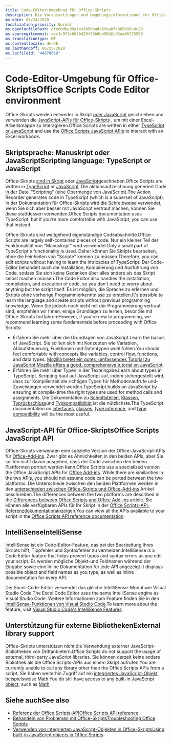 ```yaml
---
title: Code-Editor-Umgebung für Office-Skripts
description: Die Voraussetzungen und Umgebungsinformationen für Office-Skripts in Excel im Internet.
ms.date: 04/24/2020
localization_priority: Normal
ms.openlocfilehash: efe6ddbe39a1ea3850b4dc6fea0fa885b80c0c28
ms.sourcegitcommit: aec3c971c6640429f89b6bb99d2c95ea06725599
ms.translationtype: MT
ms.contentlocale: de-DE
ms.lasthandoff: 06/25/2020
ms.locfileid: "44878668"
---
```

# <a name="office-scripts-code-editor-environment"></a><span data-ttu-id="cdfaa-103">Code-Editor-Umgebung für Office-Skripts</span><span class="sxs-lookup"><span data-stu-id="cdfaa-103">Office Scripts Code Editor environment</span></span>

<span data-ttu-id="cdfaa-104">Office-Skripts werden entweder in Skript [oder JavaScript](#scripting-language-typescript-or-javascript) geschrieben und verwenden die [JavaScript-APIs für Office-Skripts](#office-scripts-javascript-api) , um mit einer Excel-Arbeitsmappe zu interagieren.</span><span class="sxs-lookup"><span data-stu-id="cdfaa-104">Office Scripts are written in either [TypeScript or JavaScript](#scripting-language-typescript-or-javascript) and use the [Office Scripts JavaScript APIs](#office-scripts-javascript-api) to interact with an Excel workbook.</span></span>

## <a name="scripting-language-typescript-or-javascript"></a><span data-ttu-id="cdfaa-105">Skriptsprache: Manuskript oder JavaScript</span><span class="sxs-lookup"><span data-stu-id="cdfaa-105">Scripting language: TypeScript or JavaScript</span></span>

<span data-ttu-id="cdfaa-106">Office-Skripts [sind in Skript](https://www.typescriptlang.org/docs/home.html) oder [JavaScript](https://developer.mozilla.org/docs/Web/JavaScript)geschrieben.</span><span class="sxs-lookup"><span data-stu-id="cdfaa-106">Office Scripts are written in [TypeScript](https://www.typescriptlang.org/docs/home.html) or [JavaScript](https://developer.mozilla.org/docs/Web/JavaScript).</span></span> <span data-ttu-id="cdfaa-107">Die aktionsaufzeichnung generiert Code in der Datei "Scripting" (eine Obermenge von JavaScript).</span><span class="sxs-lookup"><span data-stu-id="cdfaa-107">The Action Recorder generates code in TypeScript (which is a superset of JavaScript).</span></span> <span data-ttu-id="cdfaa-108">In der Dokumentation für Office-Skripts wird die Schreibweise verwendet, wenn Sie sich aber besser mit JavaScript vertraut machen, können Sie diese stattdessen verwenden.</span><span class="sxs-lookup"><span data-stu-id="cdfaa-108">Office Scripts documentation uses TypeScript, but if you're more comfortable with JavaScript, you can use that instead.</span></span>

<span data-ttu-id="cdfaa-109">Office-Skripts sind weitgehend eigenständige Codeabschnitte.</span><span class="sxs-lookup"><span data-stu-id="cdfaa-109">Office Scripts are largely self-contained pieces of code.</span></span> <span data-ttu-id="cdfaa-110">Nur ein kleiner Teil der Funktionalität von "Manuskript" wird verwendet.</span><span class="sxs-lookup"><span data-stu-id="cdfaa-110">Only a small part of TypeScript's functionality is used.</span></span> <span data-ttu-id="cdfaa-111">Daher können Sie Skripts bearbeiten, ohne die Feinheiten von "Scripte" kennen zu müssen.</span><span class="sxs-lookup"><span data-stu-id="cdfaa-111">Therefore, you can edit scripts without having to learn the intricacies of TypeScript.</span></span> <span data-ttu-id="cdfaa-112">Der Code-Editor behandelt auch die Installation, Kompilierung und Ausführung von Code, sodass Sie sich keine Gedanken über alles andere als das Skript selbst machen müssen.</span><span class="sxs-lookup"><span data-stu-id="cdfaa-112">The Code Editor also handles the installation, compilation, and execution of code, so you don't need to worry about anything but the script itself.</span></span> <span data-ttu-id="cdfaa-113">Es ist möglich, die Sprache zu erlernen und Skripts ohne vorherige Programmierkenntnisse zu erstellen.</span><span class="sxs-lookup"><span data-stu-id="cdfaa-113">It's possible to learn the language and create scripts without previous programming knowledge.</span></span> <span data-ttu-id="cdfaa-114">Wenn Sie jedoch noch nicht mit der Programmierung vertraut sind, empfehlen wir Ihnen, einige Grundlagen zu lernen, bevor Sie mit Office-Skripts fortfahren:</span><span class="sxs-lookup"><span data-stu-id="cdfaa-114">However, if you're new to programming, we recommend learning some fundamentals before proceeding with Office Scripts:</span></span>

- <span data-ttu-id="cdfaa-115">Erfahren Sie mehr über die Grundlagen von JavaScript.</span><span class="sxs-lookup"><span data-stu-id="cdfaa-115">Learn the basics of JavaScript.</span></span> <span data-ttu-id="cdfaa-116">Sie sollten sich mit Konzepten wie Variablen, Ablaufsteuerung, Funktionen und Datentypen wohl fühlen.</span><span class="sxs-lookup"><span data-stu-id="cdfaa-116">You should feel comfortable with concepts like variables, control flow, functions, and data types.</span></span> <span data-ttu-id="cdfaa-117">[Mozilla bietet ein gutes, umfassendes Tutorial zu JavaScript](https://developer.mozilla.org/docs/Web/JavaScript/Guide/Introduction).</span><span class="sxs-lookup"><span data-stu-id="cdfaa-117">[Mozilla offers a good, comprehensive tutorial on JavaScript](https://developer.mozilla.org/docs/Web/JavaScript/Guide/Introduction).</span></span>
- <span data-ttu-id="cdfaa-118">Erfahren Sie mehr über Typen in der Texteingabe.</span><span class="sxs-lookup"><span data-stu-id="cdfaa-118">Learn about types in TypeScript.</span></span> <span data-ttu-id="cdfaa-119">Scripting baut auf JavaScript auf, indem sichergestellt wird, dass zur Kompilierzeit die richtigen Typen für Methodenaufrufe und-Zuweisungen verwendet werden.</span><span class="sxs-lookup"><span data-stu-id="cdfaa-119">TypeScript builds on JavaScript by ensuring at compile-time the right types are used for method calls and assignments.</span></span> <span data-ttu-id="cdfaa-120">Die Dokumentation zu [Schnittstellen](https://www.typescriptlang.org/docs/handbook/interfaces.html), [Klassen](https://www.typescriptlang.org/docs/handbook/classes.html), [Typrückschluss](https://www.typescriptlang.org/docs/handbook/type-inference.html)und [Typkompatibilität](https://www.typescriptlang.org/docs/handbook/type-compatibility.html) ist die nützlichste.</span><span class="sxs-lookup"><span data-stu-id="cdfaa-120">The TypeScript documentation on [interfaces](https://www.typescriptlang.org/docs/handbook/interfaces.html), [classes](https://www.typescriptlang.org/docs/handbook/classes.html), [type inference](https://www.typescriptlang.org/docs/handbook/type-inference.html), and [type compatibility](https://www.typescriptlang.org/docs/handbook/type-compatibility.html) will be the most useful.</span></span>

## <a name="office-scripts-javascript-api"></a><span data-ttu-id="cdfaa-121">JavaScript-API für Office-Skripts</span><span class="sxs-lookup"><span data-stu-id="cdfaa-121">Office Scripts JavaScript API</span></span>

<span data-ttu-id="cdfaa-122">Office-Skripts verwenden eine spezielle Version der Office-JavaScript-APIs für [Office-Add-ins](/office/dev/add-ins/overview/index). Zwar gibt es Ähnlichkeiten in den beiden APIs, aber Sie sollten nicht davon ausgehen, dass der Code zwischen den beiden Plattformen portiert werden kann.</span><span class="sxs-lookup"><span data-stu-id="cdfaa-122">Office Scripts use a specialized version the Office JavaScript APIs for [Office Add-ins](/office/dev/add-ins/overview/index). While there are similarities in the two APIs, you should not assume code can be ported between the two platforms.</span></span> <span data-ttu-id="cdfaa-123">Die Unterschiede zwischen den beiden Plattformen werden in den [unterschieden zwischen Office-Skripts und Office-Add-ins](../resources/add-ins-differences.md#apis) Artikel beschrieben.</span><span class="sxs-lookup"><span data-stu-id="cdfaa-123">The differences between the two platforms are described in the [Differences between Office Scripts and Office Add-ins](../resources/add-ins-differences.md#apis) article.</span></span> <span data-ttu-id="cdfaa-124">Sie können alle verfügbaren APIs für Ihr Skript in der [Office Scripts-API-Referenzdokumentation](/javascript/api/office-scripts/overview)anzeigen.</span><span class="sxs-lookup"><span data-stu-id="cdfaa-124">You can view all the APIs available to your script in the [Office Scripts API reference documentation](/javascript/api/office-scripts/overview).</span></span>

## <a name="intellisense"></a><span data-ttu-id="cdfaa-125">IntelliSense</span><span class="sxs-lookup"><span data-stu-id="cdfaa-125">IntelliSense</span></span>

<span data-ttu-id="cdfaa-126">IntelliSense ist ein Code-Editor-Feature, das bei der Bearbeitung Ihres Skripts hilft, Tippfehler und Syntaxfehler zu vermeiden.</span><span class="sxs-lookup"><span data-stu-id="cdfaa-126">IntelliSense is a Code Editor feature that helps prevent typos and syntax errors as you edit your script.</span></span> <span data-ttu-id="cdfaa-127">Es werden mögliche Objekt-und Feldnamen während der Eingabe sowie eine Inline Dokumentation für jede API angezeigt.</span><span class="sxs-lookup"><span data-stu-id="cdfaa-127">It displays possible object and field names as you type, as well as inline documentation for every API.</span></span>

<span data-ttu-id="cdfaa-128">Der Excel-Code-Editor verwendet das gleiche IntelliSense-Modul wie Visual Studio Code.</span><span class="sxs-lookup"><span data-stu-id="cdfaa-128">The Excel Code Editor uses the same IntelliSense engine as Visual Studio Code.</span></span> <span data-ttu-id="cdfaa-129">Weitere Informationen zum Feature finden Sie in den [IntelliSense-Funktionen von Visual Studio Code](https://code.visualstudio.com/docs/editor/intellisense#_intellisense-features).</span><span class="sxs-lookup"><span data-stu-id="cdfaa-129">To learn more about the feature, visit [Visual Studio Code's IntelliSense Features](https://code.visualstudio.com/docs/editor/intellisense#_intellisense-features).</span></span>

## <a name="external-library-support"></a><span data-ttu-id="cdfaa-130">Unterstützung für externe Bibliotheken</span><span class="sxs-lookup"><span data-stu-id="cdfaa-130">External library support</span></span>

<span data-ttu-id="cdfaa-131">Office-Skripts unterstützen nicht die Verwendung externer JavaScript-Bibliotheken von Drittanbietern.</span><span class="sxs-lookup"><span data-stu-id="cdfaa-131">Office Scripts do not support the usage of external, third-party JavaScript libraries.</span></span> <span data-ttu-id="cdfaa-132">Sie können derzeit keine andere Bibliothek als die Office Scripts-APIs aus einem Skript aufrufen.</span><span class="sxs-lookup"><span data-stu-id="cdfaa-132">You are currently unable to call any library other than the Office Scripts APIs from a script.</span></span> <span data-ttu-id="cdfaa-133">Sie haben weiterhin Zugriff auf ein [integriertes JavaScript-Objekt](../develop/javascript-objects.md), beispielsweise [Math](https://developer.mozilla.org/docs/Web/JavaScript/Reference/Global_Objects/Math).</span><span class="sxs-lookup"><span data-stu-id="cdfaa-133">You do still have access to any [built-in JavaScript object](../develop/javascript-objects.md), such as [Math](https://developer.mozilla.org/docs/Web/JavaScript/Reference/Global_Objects/Math).</span></span>

## <a name="see-also"></a><span data-ttu-id="cdfaa-134">Siehe auch</span><span class="sxs-lookup"><span data-stu-id="cdfaa-134">See also</span></span>

- [<span data-ttu-id="cdfaa-135">Referenz der Office Scripts-API</span><span class="sxs-lookup"><span data-stu-id="cdfaa-135">Office Scripts API reference</span></span>](/javascript/api/office-scripts/overview)
- [<span data-ttu-id="cdfaa-136">Behandeln von Problemen mit Office-Skripts</span><span class="sxs-lookup"><span data-stu-id="cdfaa-136">Troubleshooting Office Scripts</span></span>](../testing/troubleshooting.md)
- [<span data-ttu-id="cdfaa-137">Verwenden von integrierten JavaScript-Objekten in Office-Skripts</span><span class="sxs-lookup"><span data-stu-id="cdfaa-137">Using built-in JavaScript objects in Office Scripts</span></span>](../develop/javascript-objects.md)
